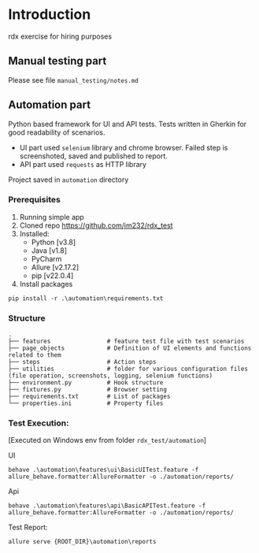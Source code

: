 # Introduction
rdx exercise for hiring purposes
## Manual testing part
Please see file `manual_testing/notes.md`
## Automation part
Python based framework for UI and API tests. Tests written in Gherkin for good readability of scenarios.
- UI part used `selenium` library and chrome browser. Failed step is screenshoted, saved and published to report.
- API part used `requests` as HTTP library

Project saved in `automation` directory
### Prerequisites
1. Running simple app
2. Cloned repo https://github.com/jm232/rdx_test
3. Installed:
   - Python [v3.8]
   - Java [v1.8]
   - PyCharm
   - Allure [v2.17.2]
   - pip [v22.0.4]
4.  Install packages
```
pip install -r .\automation\requirements.txt
```
### Structure

    .
    ├── features                # feature test file with test scenarios
    ├── page_objects            # Definition of UI elements and functions related to them
    ├── steps                   # Action steps
    ├── utilities               # folder for various configuration files (file operation, screenshots, logging, selenium functions) 
    ├── environment.py          # Hook structure 
    ├── fixtures.py             # Browser setting
    ├── requirements.txt        # List of packages
    └── properties.ini          # Property files


### Test Execution:
[Executed on Windows env from folder `rdx_test/automation`]

UI
```
behave .\automation\features\ui\BasicUITest.feature -f allure_behave.formatter:AllureFormatter -o ./automation/reports/
```
Api
```
behave .\automation\features\api\BasicAPITest.feature -f allure_behave.formatter:AllureFormatter -o ./automation/reports/
```
Test Report:
```
allure serve {ROOT_DIR}\automation\reports
```
